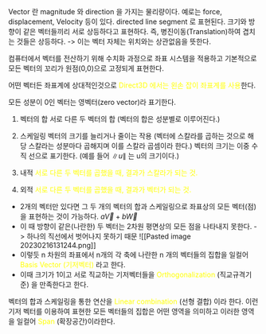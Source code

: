 Vector 란 magnitude 와 direction 을 가지는 물리량이다.
예로는 force, displacement, Velocity 등이 있다.
directed line segment 로 표현된다.
크기와 방향이 같은 벡터들끼리 서로 상등하다고 표현하다. 즉, 병진이동(Translation)하여 겹치는 것들은 상등하다.
-> 이는 벡터 자체는 위치와는 상관없음을 뜻한다.

컴퓨터에서 벡터를 전산하기 위해 수치화 과정으로 좌표 시스템을 적용하고 기본적으로 모든 벡터의 꼬리가 원점(0,0)으로 고정되게 표현한다.

어떤 벡터든 좌표계에 상대적인것으로 <span style="color: yellow">Direct3D 에서는 왼손 잡이 좌표계를 사용</span>한다.

모든 성분이 0인 벡터는 영벡터(zero vector)라 표기한다.


1. 벡터의 합 
	서로 다른 두 벡터의 합 (벡터의 합은 성분별로 이루어진다.)

2. 스케일링
	벡터의 크기를 늘리거나 줄이는 작용 (벡터에 스칼라를 곱하는 것으로 해당 스칼라는 성분마다 곱해지며 이를 스칼라 곱셈이라 한다.)
	벡터의 크기는 이중 수직 선으로 표기한다. (예를 들어 $\left\|u\right\|$ 는 u의 크기이다.) 

3. 내적
	<span style="color: yellow">서로 다른 두 벡터를 곱했을 때, 결과가 스칼라가 되는 것.</span>

4. 외적
	<span style="color: yellow">서로 다른 두 벡터를 곱했을 때, 결과가 벡터가 되는 것.</span>


- 2개의 벡터만 있다면 그 두 개의 벡터의 합과 스케일링으로 좌표상의 모든 벡터(점)을 표현하는 것이 가능하다. $a\overrightarrow{V} + b\overrightarrow{W}$ 
- 이 때 방향이 같은(나란한) 두 벡터는 2차원 평면상의 모든 점을 나타내지 못한다. -> 하나의 직선에서 벗어나지 못하기 때문
![[Pasted image 20230216131244.png]]
- 이렇듯 n 차원의 좌표에서 n개의 각 축에 나란한 n 개의 벡터들의 집합을 일컬어 <span style="color: yellow">Basis Vector (기저벡터)</span> 라고 한다.
- 이때 크기가 1이고 서로 직교하는 기저벡터들을 <span style="color: yellow">Orthogonalization</span> (직교규격기준) 을 만족한다고 한다.


벡터의 합과 스케일링을 통한 연산을 <span style="color: yellow">Linear combination</span> (선형 결합) 이라 한다.
이런 기저 벡터를 이용하여 표현한 모든 벡터들의 집합은 어떤 영역을 의미하고 이러한 영역을 일컬어 <span style="color: yellow">Span</span> (확장공간)이라한다. 

